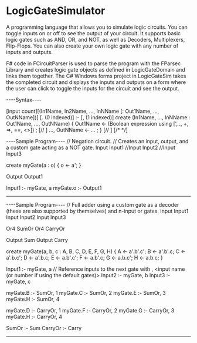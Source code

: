 # LogicGateSimulator
A programming language that allows you to simulate logic circuits. 
You can toggle inputs on or off to see the output of your circuit. 
It supports basic logic gates such as AND, OR, and NOT, as well as Decoders, Multiplexers, Flip-Flops. 
You can also create your own logic gate with any number of inputs and outputs.


F# code in FCircuitParser is used to parse the program with the FParsec Library and creates logic gate objects as defined in 
LogicGateDomain and links them together.
The C# Windows forms project in LogicGateSim takes the completed circuit and displays the inputs and outputs on a form where the user can
click to toggle the inputs for the circuit and see the output.

----Syntax----

<GateType>[input count][(In1Name, In2Name, ..., InNName [: Out1Name, ..., OutNName])]
<source gate name>[.<output number> (0 indexed)] :- <target gate name>[, <target gate input choice> (1 indexed)]
create <gateName>(In1Name, ..., InNName : Out1Name, ..., OutNName)
{
    Out1Name <- (Boolean expression using [', ., +, =>, ==, <>]) ; [// <comment>]
    ..., OutNName <- ... ;
}
[// <comment>]
[/* <block comment> */]

----Sample Program----
// Negation circuit.
// Creates an input, output, and a custom gate acting as a NOT gate.
Input Input1
//Input Input2
//Input Input3

create myGate(a : o)
{
    o <- a';
}

Output Output1


Input1 :- myGate, a
myGate.o :- Output1

----------------------

----Sample Program----
// Full adder using a custom gate as a decoder (these are also supported by themselves) and n-input or gates.
Input Input1
Input Input2
Input Input3

Or4 SumOr
Or4 CarryOr

Output Sum
Output Carry

create myGate(a, b, c : A, B, C, D, E, F, G, H)
{
    A <- a'.b'.c';
    B <- a'.b'.c;
    C <- a'.b.c';
    D <- a'.b.c;
    E <- a.b'.c';
    F <- a.b'.c;
    G <- a.b.c';
    H <- a.b.c;
}

Input1 :- myGate, a // Reference inputs to the next gate with <next gate name>, <input name (or number if using the default gates)>
Input2 :- myGate, b
Input3 :- myGate, c

myGate.B :- SumOr, 1
myGate.C :- SumOr, 2
myGate.E :- SumOr, 3
myGate.H :- SumOr, 4

myGate.D :- CarryOr, 1
myGate.F :- CarryOr, 2
myGate.G :- CarryOr, 3
myGate.H :- CarryOr, 4

SumOr :- Sum
CarryOr :- Carry

----------------------
